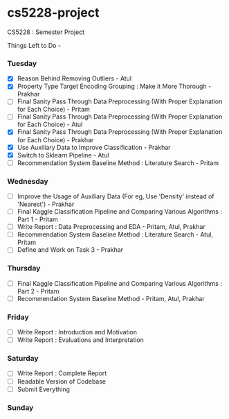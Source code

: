 # cs5228-project
CS5228 : Semester Project

Things Left to Do -

### Tuesday
- [x] Reason Behind Removing Outliers - Atul
- [x] Property Type Target Encoding Grouping : Make it More Thorough - Prakhar
- [ ] Final Sanity Pass Through Data Preprocessing (With Proper Explanation for Each Choice) - Pritam
- [ ] Final Sanity Pass Through Data Preprocessing (With Proper Explanation for Each Choice) - Atul
- [x] Final Sanity Pass Through Data Preprocessing (With Proper Explanation for Each Choice) - Prakhar
- [x] Use Auxiliary Data to Improve Classification - Prakhar
- [x] Switch to Sklearn Pipeline - Atul
- [ ] Recommendation System Baseline Method : Literature Search - Pritam

### Wednesday
- [ ] Improve the Usage of Auxiliary Data (For eg, Use 'Density' instead of 'Nearest') - Prakhar
- [ ] Final Kaggle Classification Pipeline and Comparing Various Algorithms : Part 1 - Pritam
- [ ] Write Report : Data Preprocessing and EDA - Pritam, Atul, Prakhar
- [ ] Recommendation System Baseline Method : Literature Search - Atul, Pritam
- [ ] Define and Work on Task 3 - Prakhar

### Thursday
- [ ] Final Kaggle Classification Pipeline and Comparing Various Algorithms : Part 2 - Pritam
- [ ] Recommendation System Baseline Method - Pritam, Atul, Prakhar

### Friday
- [ ] Write Report : Introduction and Motivation
- [ ] Write Report : Evaluations and Interpretation

### Saturday
- [ ] Write Report : Complete Report
- [ ] Readable Version of Codebase
- [ ] Submit Everything

### Sunday

